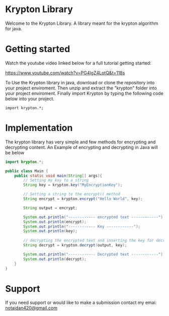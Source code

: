 # Krypton Library

Welcome to the Krypton Library. A library meant for the krypton algorithm for java.

# Getting started

Watch the youtube video linked below for a full tutorial getting started:

https://www.youtube.com/watch?v=PG4lgZ4LotQ&t=118s

To Use the Krypton library in java, download or clone the repository into your project enviroment. Then unzip and extract the "krypton" folder into your project enviroment.
Finally import Krypton by typing the following code below into your project.

```
import krypton.*;
```

# Implementation

The krypton library has very simple and few methods for encrypting and decrypting content. An Example of encrypting and decrypting in Java will be below

``` java
import krypton.*;

public class Main {
    public static void main(String[] args){
        // Setting my key to a string
        String key = krypton.key("MyEncryptionKey");

        // Setting a string to the encrypt() method
        String encrypt = krypton.encrypt("Hello World", key);

        String output = encrypt;

        System.out.println("------------ encrypted text ------------");
        System.out.println(encrypt);
        System.out.println("------------ Key ------------");
        System.out.println(key);
        
        // decrypting the encrypted text and inserting the key for decryption
        String decrypt = krypton.decrypt(output, key);

        System.out.println("------------ Decrypted text ------------");
        System.out.println(decrypt);
    }
}

```

# Support

If you need support or would like to make a submission contact my emai: notaidan420@gmail.com

